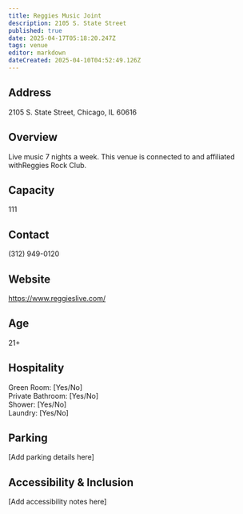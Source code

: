 ```yaml
---
title: Reggies Music Joint
description: 2105 S. State Street
published: true
date: 2025-04-17T05:18:20.247Z
tags: venue
editor: markdown
dateCreated: 2025-04-10T04:52:49.126Z
---
```


## Address

2105 S. State Street, Chicago, IL 60616

## Overview

Live music 7 nights a week. This venue is connected to and affiliated withReggies Rock Club.

## Capacity

111

## Contact

(312) 949-0120

## Website

https://www.reggieslive.com/

## Age

21+

## Hospitality

Green Room: [Yes/No]  
Private Bathroom: [Yes/No]  
Shower: [Yes/No]  
Laundry: [Yes/No]

## Parking

[Add parking details here]

## Accessibility & Inclusion

[Add accessibility notes here]
